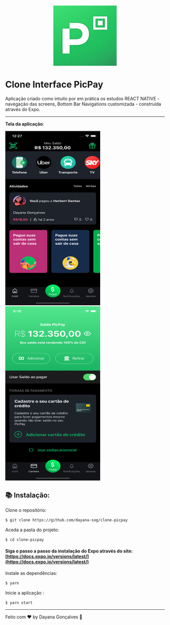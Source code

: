 <p align="center">
  <img width="200" height="190" src="https://raw.githubusercontent.com/dayana-sog/clone-picpay/master/assets/Icon-83.5%402x.png">
</p>

#   Clone Interface PicPay

Aplicação criado como intuito por em prática os estudos REACT NATIVE - navegação das screens, Bottom Bar Navigations customizada - construída através do Expo.

---  

**Tela da aplicação**:  
  

  <img width="300" height="550" src="https://raw.githubusercontent.com/dayana-sog/clone-picpay/master/.github/Simulator%20Screen%20Shot%20-%20iPhone%20X%20-%202020-05-25%20at%2012.27.02.png">  
  <img width="300" height="550" src="https://raw.githubusercontent.com/dayana-sog/clone-picpay/master/.github/Simulator%20Screen%20Shot%20-%20iPhone%20X%20-%202020-05-25%20at%2018.18.41.png">  


## :books: Instalação:  
Clone o repositório:  
```sh  
$ git clone https://github.com/dayana-sog/clone-picpay
```  
Aceda a pasta do projeto:  
```sh  
$ cd clone-picpay
```  
#### Siga o passo a passo da instalação do Expo através do site: [https://docs.expo.io/versions/latest/](https://docs.expo.io/versions/latest/)
Instale as dependências:  
```sh  
$ yarn  
```  
Inicie a aplicação :  
```sh  
$ yarn start  
```  
----------  
Feito com ♥ by Dayana Gonçalves  👋   

